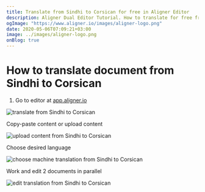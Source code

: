 ```yaml
---
title: Translate from Sindhi to Corsican for free in Aligner Editor
description: Aligner Dual Editor Tutorial. How to translate for free from Sindhi to Corsican. Aligner is multilingual document management platform. 
ogImage: "https://www.aligner.io/images/aligner-logo.png"
date: 2020-05-06T07:09:21+03:00
image: ../images/aligner-logo.png
onBlog: true
---
```


# How to translate document from Sindhi to Corsican

1. Go to editor at [app.aligner.io](https://app.aligner.io "Aligner App web page")

![translate from Sindhi to Corsican](../aligner-blank-editor.png "translate from Sindhi to Corsican")

Copy-paste content or upload content

![upload content from Sindhi to Corsican](../aligner-uploaded-document.png "upload content from Sindhi to Corsican")

Choose desired language

![choose machine translation from Sindhi to Corsican](../aligner-language-dropdown.png "choose machine translation from Sindhi to Corsican")

Work and edit 2 documents in parallel

![edit translation from Sindhi to Corsican](../aligner-double-sitded-editor.png "edit translation from Sindhi to Corsican")

